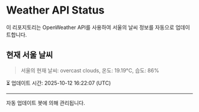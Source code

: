 
# Weather API Status

이 리포지토리는 OpenWeather API를 사용하여 서울의 날씨 정보를 자동으로 업데이트합니다.

## 현재 서울 날씨
> 서울의 현재 날씨: overcast clouds, 온도: 19.19°C, 습도: 86%

⏳ 업데이트 시간: 2025-10-12 16:22:07 (UTC)

---
자동 업데이트 봇에 의해 관리됩니다.
